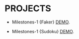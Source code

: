# PROJECTS 

- Milestones-1 {Faker} [DEMO](https://github.com/codebudy5247/Milestones_Projects/tree/MILESTONE1-Faker).

- Milestones-1 {Sudoku} [DEMO](https://github.com/codebudy5247/Milestones_Projects/tree/MILESTONES2-Sudoku).